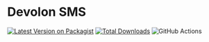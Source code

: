 # Devolon SMS

[![Latest Version on Packagist](https://img.shields.io/packagist/v/devolon/laravel-common)](https://packagist.org/packages/devolon/laravel-common)
[![Total Downloads](https://img.shields.io/packagist/dt/devolon/laravel-common)](https://packagist.org/packages/devolon/laravel-common)
![GitHub Actions](https://github.com/devolon/laravel-common/actions/workflows/main.yml/badge.svg)